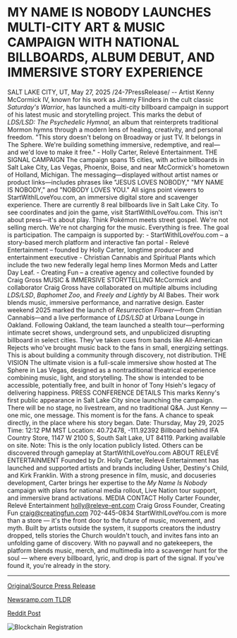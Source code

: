 # MY NAME IS NOBODY LAUNCHES MULTI-CITY ART & MUSIC CAMPAIGN WITH NATIONAL BILLBOARDS, ALBUM DEBUT, AND IMMERSIVE STORY EXPERIENCE

SALT LAKE CITY, UT, May 27, 2025 /24-7PressRelease/ -- Artist Kenny McCormick IV, known for his work as Jimmy Flinders in the cult classic *Saturday's Warrior*, has launched a multi-city billboard campaign in support of his latest music and storytelling project. This marks the debut of *LDS/LSD: The Psychedelic Hymnal*, an album that reinterprets traditional Mormon hymns through a modern lens of healing, creativity, and personal freedom.  "This story doesn't belong on Broadway or just TV. It belongs in The Sphere. We're building something immersive, redemptive, and real—and we'd love to make it free." - Holly Carter, Relevé Entertainment.  THE SIGNAL CAMPAIGN The campaign spans 15 cities, with active billboards in Salt Lake City, Las Vegas, Phoenix, Boise, and near McCormick's hometown of Holland, Michigan. The messaging—displayed without artist names or product links—includes phrases like "JESUS LOVES NOBODY," "MY NAME IS NOBODY," and "NOBODY LOVES YOU." All signs point viewers to StartWithILoveYou.com, an immersive digital store and scavenger experience.  There are currently 8 real billboards live in Salt Lake City. To see coordinates and join the game, visit StartWithILoveYou.com. This isn't about press—it's about play. Think Pokémon meets street gospel. We're not selling merch. We're not charging for the music. Everything is free. The goal is participation.  The campaign is supported by:  - StartWithILoveYou.com – a story-based merch platform and interactive fan portal  - Relevé Entertainment – founded by Holly Carter, longtime producer and entertainment executive  - Christian Cannabis and Spiritual Plants which include the two new federally legal hemp lines Mormon Meds and Latter Day Leaf.   - Creating Fun – a creative agency and collective founded by Craig Gross  MUSIC & IMMERSIVE STORYTELLING McCormick and collaborator Craig Gross have collaborated on multiple albums including *LDS/LSD*, *Baphomet Zoo*, and *Freely and Lightly* by AI Babes. Their work blends music, immersive performance, and narrative design. Easter weekend 2025 marked the launch of *Resurrection Flower*—from Christian Cannabis—and a live performance of *LDS/LSD* at Urbana Lounge in Oakland.  Following Oakland, the team launched a stealth tour—performing intimate secret shows, underground sets, and unpublicized disrupting billboard in select cities. They've taken cues from bands like All-American Rejects who've brought music back to the fans in small, energizing settings. This is about building a community through discovery, not distribution.  THE VISION The ultimate vision is a full-scale immersive show hosted at The Sphere in Las Vegas, designed as a nontraditional theatrical experience combining music, light, and storytelling. The show is intended to be accessible, potentially free, and built in honor of Tony Hsieh's legacy of delivering happiness.  PRESS CONFERENCE DETAILS This marks Kenny's first public appearance in Salt Lake City since launching the campaign. There will be no stage, no livestream, and no traditional Q&A. Just Kenny — one mic, one message. This moment is for the fans. A chance to speak directly, in the place where his story began.  Date: Thursday, May 29, 2025  Time: 12:12 PM MST  Location: 40.72478, -111.92392   Billboard behind IFA Country Store, 1147 W 2100 S, South Salt Lake, UT 84119. Parking available on site.  Note: This is the only location publicly listed. Others can be discovered through gameplay at StartWithILoveYou.com  ABOUT RELEVÉ ENTERTAINMENT Founded by Dr. Holly Carter, Relevé Entertainment has launched and supported artists and brands including Usher, Destiny's Child, and Kirk Franklin. With a strong presence in film, music, and docuseries development, Carter brings her expertise to the *My Name Is Nobody* campaign with plans for national media rollout, Live Nation tour support, and immersive brand activations.  MEDIA CONTACT Holly Carter Founder, Relevé Entertainment holly@releve-ent.com  Craig Gross Founder, Creating Fun craig@creatingfun.com 702-445-0834  StartWithILoveYou.com is more than a store — it's the front door to the future of music, movement, and myth. Built by artists outside the system, it supports creators the industry dropped, tells stories the Church wouldn't touch, and invites fans into an unfolding game of discovery. With no paywall and no gatekeepers, the platform blends music, merch, and multimedia into a scavenger hunt for the soul — where every billboard, lyric, and drop is part of the signal. If you've found it, you're already in the story. 

---

[Original/Source Press Release](https://www.24-7pressrelease.com/press-release/523172/my-name-is-nobody-launches-multi-city-art-music-campaign-with-national-billboards-album-debut-and-immersive-story-experience)
                    

[Newsramp.com TLDR](https://newsramp.com/curated-news/kenny-mccormick-iv-launches-billboard-campaign-for-lds-lsd-the-psychedelic-hymnal/748546de914ed8c22e8cb5553e682c1a) 

 



[Reddit Post](https://www.reddit.com/r/PsychedelicsNews/comments/1kwzr69/kenny_mccormick_iv_launches_billboard_campaign/) 



![Blockchain Registration](https://cdn.newsramp.app/24-7PressRelease/qrcode/255/27/ninajJDs.webp)